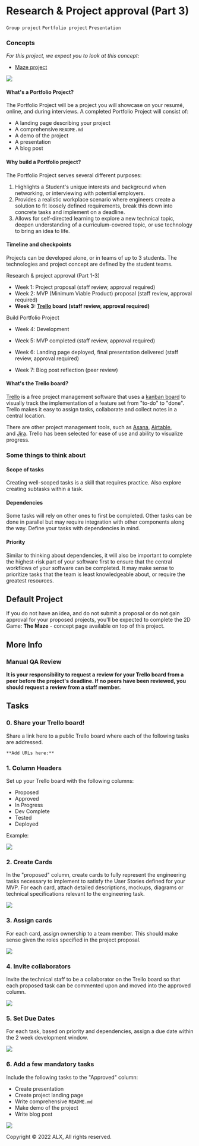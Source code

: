 # Research & Project approval (Part 3)

`Group project`    `Portfolio project`    `Presentation`

### Concepts

*For this project, we expect you to look at this concept:*

-   [Maze project](https://alx-intranet.hbtn.io/concepts/133)

![](https://s3.amazonaws.com/alx-intranet.hbtn.io/uploads/medias/2019/9/4391d31c6a8e594e3655.png?X-Amz-Algorithm=AWS4-HMAC-SHA256&X-Amz-Credential=AKIARDDGGGOUSBVO6H7D%2F20230122%2Fus-east-1%2Fs3%2Faws4_request&X-Amz-Date=20230122T062342Z&X-Amz-Expires=86400&X-Amz-SignedHeaders=host&X-Amz-Signature=1019cfa02457c17fca75084874a1667d8cb983befe644ec58a79cc986a46a5b4)

#### What's a Portfolio Project?

The Portfolio Project will be a project you will showcase on your resumé, online, and during interviews. A completed Portfolio Project will consist of:

-   A landing page describing your project
-   A comprehensive `README.md`
-   A demo of the project
-   A presentation
-   A blog post

#### Why build a Portfolio project?

The Portfolio Project serves several different purposes:

1.  Highlights a Student's unique interests and background when networking, or interviewing with potential employers.
2.  Provides a realistic workplace scenario where engineers create a solution to fit loosely defined requirements, break this down into concrete tasks and implement on a deadline.
3.  Allows for self-directed learning to explore a new technical topic, deepen understanding of a curriculum-covered topic, or use technology to bring an idea to life.

#### Timeline and checkpoints

Projects can be developed alone, or in teams of up to 3 students. The technologies and project concept are defined by the student teams.

Research & project approval (Part 1-3)

-   Week 1: Project proposal (staff review, approval required)
-   Week 2: MVP (Minimum Viable Product) proposal (staff review, approval required)
-   **Week 3: [Trello](https://trello.com/) board (staff review, approval required)**

Build Portfolio Project

-   Week 4: Development
-   Week 5: MVP completed (staff review, approval required)
-   Week 6: Landing page deployed, final presentation delivered (staff review, approval required)

-   Week 7: Blog post reflection (peer review)

#### What's the Trello board?

[Trello](https://trello.com/) is a free project management software that uses a [kanban board](https://en.wikipedia.org/wiki/Kanban_board) to visually track the implementation of a feature set from "to-do" to "done". Trello makes it easy to assign tasks, collaborate and collect notes in a central location.

There are other project management tools, such as [Asana](https://asana.com/ko), [Airtable](https://www.airtable.com/), and [Jira](https://www.atlassian.com/software/jira). Trello has been selected for ease of use and ability to visualize progress.

### Some things to think about

#### Scope of tasks

Creating well-scoped tasks is a skill that requires practice. Also explore creating subtasks within a task.

#### Dependencies

Some tasks will rely on other ones to first be completed. Other tasks can be done in parallel but may require integration with other components along the way. Define your tasks with dependencies in mind.

#### Priority

Similar to thinking about dependencies, it will also be important to complete the highest-risk part of your software first to ensure that the central workflows of your software can be completed. It may make sense to prioritize tasks that the team is least knowledgeable about, or require the greatest resources.

## Default Project

If you do not have an idea, and do not submit a proposal or do not gain approval for your proposed projects, you'll be expected to complete the 2D Game: **The Maze** - concept page available on top of this project.

## More Info

### Manual QA Review

**It is your responsibility to request a review for your Trello board from a peer before the project's deadline. If no peers have been reviewed, you should request a review from a staff member.**

## Tasks
### 0\. Share your Trello board!

Share a link here to a public Trello board where each of the following tasks are addressed.

	**Add URLs here:**

### 1\. Column Headers

Set up your Trello board with the following columns:

-   Proposed
-   Approved
-   In Progress
-   Dev Complete
-   Tested
-   Deployed

Example:

![](https://s3.amazonaws.com/alx-intranet.hbtn.io/uploads/medias/2020/2/b56ae0e3c81d9bde6e3d.png?X-Amz-Algorithm=AWS4-HMAC-SHA256&X-Amz-Credential=AKIARDDGGGOUSBVO6H7D%2F20230122%2Fus-east-1%2Fs3%2Faws4_request&X-Amz-Date=20230122T062342Z&X-Amz-Expires=86400&X-Amz-SignedHeaders=host&X-Amz-Signature=92d26727bb2fc58e3aec7f0721fed882a822e10bf904f639e773bf63eb868184)

### 2\. Create Cards

In the "proposed" column, create cards to fully represent the engineering tasks necessary to implement to satisfy the User Stories defined for your MVP. For each card, attach detailed descriptions, mockups, diagrams or technical specifications relevant to the engineering task.

![](https://assets.holbertonschool.com/media_images/files/000/001/207/original/Screen_Shot_2020-02-24_at_2.27.20_PM.png)

### 3\. Assign cards

For each card, assign ownership to a team member. This should make sense given the roles specified in the project proposal.

![](https://s3.amazonaws.com/alx-intranet.hbtn.io/uploads/medias/2020/2/a123dd5c58ce29248625.png?X-Amz-Algorithm=AWS4-HMAC-SHA256&X-Amz-Credential=AKIARDDGGGOUSBVO6H7D%2F20230122%2Fus-east-1%2Fs3%2Faws4_request&X-Amz-Date=20230122T062342Z&X-Amz-Expires=86400&X-Amz-SignedHeaders=host&X-Amz-Signature=41bd663ed800b78a0a6635de80739778368da64396b9f391b36899d1f01d81a7)


### 4\. Invite collaborators

Invite the technical staff to be a collaborator on the Trello board so that each proposed task can be commented upon and moved into the approved column. 

![](https://s3.amazonaws.com/alx-intranet.hbtn.io/uploads/medias/2020/2/41179d465bb319c1ff3b.png?X-Amz-Algorithm=AWS4-HMAC-SHA256&X-Amz-Credential=AKIARDDGGGOUSBVO6H7D%2F20230122%2Fus-east-1%2Fs3%2Faws4_request&X-Amz-Date=20230122T062342Z&X-Amz-Expires=86400&X-Amz-SignedHeaders=host&X-Amz-Signature=691a87901da2b7bf0f5518c08068f41ca1f8c0a6bcdcf17a1399271d240565db)

### 5\. Set Due Dates

For each task, based on priority and dependencies, assign a due date within the 2 week development window.

![](https://s3.amazonaws.com/alx-intranet.hbtn.io/uploads/medias/2020/2/42354323a2437e1cd239.png?X-Amz-Algorithm=AWS4-HMAC-SHA256&X-Amz-Credential=AKIARDDGGGOUSBVO6H7D%2F20230122%2Fus-east-1%2Fs3%2Faws4_request&X-Amz-Date=20230122T062342Z&X-Amz-Expires=86400&X-Amz-SignedHeaders=host&X-Amz-Signature=e8d5ecc75abc72811e4104cc83a2f63f2320b51df06f1b3e0e1160a4143991c)

### 6\. Add a few mandatory tasks

Include the following tasks to the "Approved" column:

-   Create presentation
-   Create project landing page
-   Write comprehensive `README.md`
-   Make demo of the project
-   Write blog post

![](https://s3.amazonaws.com/alx-intranet.hbtn.io/uploads/medias/2020/2/e9ab6911846f21f1e8ff.png?X-Amz-Algorithm=AWS4-HMAC-SHA256&X-Amz-Credential=AKIARDDGGGOUSBVO6H7D%2F20230122%2Fus-east-1%2Fs3%2Faws4_request&X-Amz-Date=20230122T062342Z&X-Amz-Expires=86400&X-Amz-SignedHeaders=host&X-Amz-Signature=117ff0e4dd80ec807758a7de183abe290743b5da3e3a207ee027db962c7370f1)

Copyright © 2022 ALX, All rights reserved.
